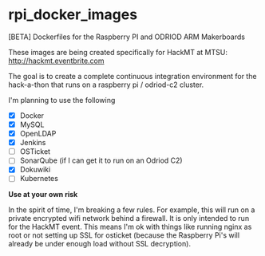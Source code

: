 # rpi_docker_images
[BETA] Dockerfiles for the Raspberry PI and ODRIOD ARM Makerboards

These images are being created specifically for HackMT at MTSU:
http://hackmt.eventbrite.com

The goal is to create a complete continuous integration environment for the hack-a-thon that runs on a raspberry pi / odriod-c2 cluster.

I'm planning to use the following
- [x] Docker
- [x] MySQL
- [x] OpenLDAP
- [x] Jenkins
- [ ] OSTicket
- [ ] SonarQube (if I can get it to run on an Odriod C2)
- [x] Dokuwiki
- [ ] Kubernetes

__Use at your own risk__

In the spirit of time, I'm breaking a few rules.  For example, this will run on a private encrypted wifi network behind a firewall.  It is only intended to run
for the HackMT event.  This means I'm ok with things like running nginx as root or not setting up SSL for osticket (because the Raspberry Pi's will already be
under enough load without SSL decryption).


